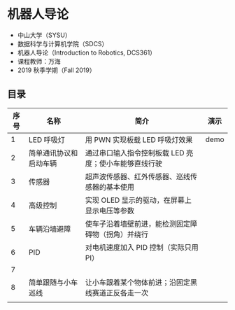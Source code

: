 # 机器人导论

* 中山大学（SYSU）
* 数据科学与计算机学院（SDCS）
* 机器人导论（Introduction to Robotics, DCS361）
* 课程教师：万海
* 2019 秋季学期（Fall 2019）



## 目录

| 序号 | 名称                   | 简介                                                  | 演示 |
| ---- | ---------------------- | ----------------------------------------------------- | ---- |
| 1    | LED 呼吸灯             | 用 PWN 实现板载 LED 呼吸灯效果                        | demo |
| 2    | 简单通讯协议和启动车辆 | 通过串口输入指令控制板载 LED 亮度；使小车能够直线行驶 |      |
| 3    | 传感器                 | 超声波传感器、红外传感器、巡线传感器的基本使用        |      |
| 4    | 高级控制               | 实现 OLED 显示的驱动，在屏幕上显示电压等参数          |      |
| 5    | 车辆沿墙避障           | 使车子沿着墙壁前进，能检测固定障碍物（拐角）并绕行    |      |
| 6    | PID                    | 对电机速度加入 PID 控制（实际只用 PI）                |      |
| 7    |                        |                                                       |      |
| 8    | 简单跟随与小车巡线     | 让小车跟着某个物体前进；沿固定黑线赛道正反各走一次    |      |
|      |                        |                                                       |      |

